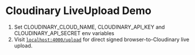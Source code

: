 # Cloudinary LiveUpload Demo

1. Set CLOUDINARY_CLOUD_NAME, CLOUDINARY_API_KEY and CLOUDINARY_API_SECRET env variables
2. Visit [`localhost:4000/upload`](http://localhost:4000/upload) for direct signed browser-to-Cloudinary live upload.